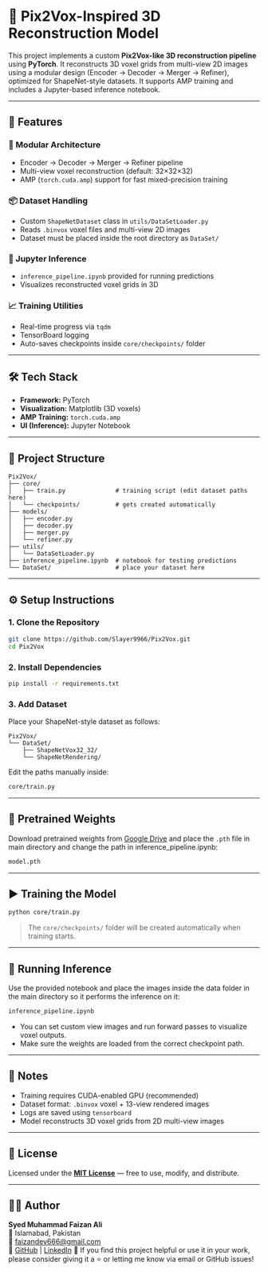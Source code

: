 # 🧱 Pix2Vox-Inspired 3D Reconstruction Model

This project implements a custom **Pix2Vox-like 3D reconstruction pipeline** using **PyTorch**. It reconstructs 3D voxel grids from multi-view 2D images using a modular design (Encoder → Decoder → Merger → Refiner), optimized for ShapeNet-style datasets. It supports AMP training and includes a Jupyter-based inference notebook.

---

## 🚀 Features

### 🧠 Modular Architecture
- Encoder → Decoder → Merger → Refiner pipeline
- Multi-view voxel reconstruction (default: 32×32×32)
- AMP (`torch.cuda.amp`) support for fast mixed-precision training

### 📦 Dataset Handling
- Custom `ShapeNetDataset` class in `utils/DataSetLoader.py`
- Reads `.binvox` voxel files and multi-view 2D images
- Dataset must be placed inside the root directory as `DataSet/`

### 📓 Jupyter Inference
- `inference_pipeline.ipynb` provided for running predictions
- Visualizes reconstructed voxel grids in 3D

### 📈 Training Utilities
- Real-time progress via `tqdm`
- TensorBoard logging
- Auto-saves checkpoints inside `core/checkpoints/` folder

---

## 🛠️ Tech Stack

- **Framework:** PyTorch  
- **Visualization:** Matplotlib (3D voxels)  
- **AMP Training:** `torch.cuda.amp`  
- **UI (Inference):** Jupyter Notebook  

---

## 📂 Project Structure

```
Pix2Vox/
├── core/
│   ├── train.py              # training script (edit dataset paths here)
│   └── checkpoints/          # gets created automatically
├── models/
│   ├── encoder.py
│   ├── decoder.py
│   ├── merger.py
│   └── refiner.py
├── utils/
│   └── DataSetLoader.py
├── inference_pipeline.ipynb  # notebook for testing predictions
└── DataSet/                  # place your dataset here
```

---

## ⚙️ Setup Instructions

### 1. Clone the Repository

```bash
git clone https://github.com/Slayer9966/Pix2Vox.git
cd Pix2Vox
```

### 2. Install Dependencies

```bash
pip install -r requirements.txt
```

### 3. Add Dataset

Place your ShapeNet-style dataset as follows:

```
Pix2Vox/
└── DataSet/
    ├── ShapeNetVox32_32/
    └── ShapeNetRendering/
```

Edit the paths manually inside:

```bash
core/train.py
```

---

## 🧠 Pretrained Weights

Download pretrained weights from [Google Drive](https://drive.google.com/file/d/1U1Hr8hPXtdea3P1hwpm2UL_A7efxze_T/view?usp=sharing) and place the `.pth` file in main directory and change the path in inference_pipeline.ipynb:

```bash
model.pth
```



---

## ▶️ Training the Model

```bash
python core/train.py
```

> The `core/checkpoints/` folder will be created automatically when training starts.

---

## 📓 Running Inference

Use the provided notebook and place the images inside the data folder in the main directory so it performs the inference on it:

```bash
inference_pipeline.ipynb
```

- You can set custom view images and run forward passes to visualize voxel outputs.
- Make sure the weights are loaded from the correct checkpoint path.

---

## 📌 Notes

- Training requires CUDA-enabled GPU (recommended)
- Dataset format: `.binvox` voxel + 13-view rendered images
- Logs are saved using `tensorboard`
- Model reconstructs 3D voxel grids from 2D multi-view images

---

## 📜 License

Licensed under the **[MIT License](https://github.com/Slayer9966/2D-TO-3D-multi-view/blob/main/LICENSE)** — free to use, modify, and distribute.

---

## 🙋‍♂️ Author

**Syed Muhammad Faizan Ali**  
📍 Islamabad, Pakistan  
📧 faizandev666@gmail.com  
🔗 [GitHub](https://github.com/Slayer9966) | [LinkedIn](https://www.linkedin.com/posts/faizan-ali-7b4275297_deeplearning-computervision-3dreconstruction-activity-7335333984211468289-PBht?utm_source=share&utm_medium=member_desktop&rcm=ACoAAEfDpTgBZMmz-8LKpOQTMYhhO24GPrIrPTI)
📢 If you find this project helpful or use it in your work, please consider giving it a ⭐ or letting me know via email or GitHub issues!
